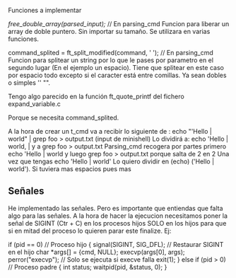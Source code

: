 Funciones a implementar

*free_double_array(parsed_input);* // En parsing_cmd
Funcion para liberar un array de doble puntero. Sin importar su tamaño. Se utilizara en varias funciones.

command_splited = ft_split_modified(command, ' '); // En parsing_cmd
Funcion para splitear un string por lo que le pases por parametro en el segundo lugar (En el ejemplo un espacio). Tiene que splitear en este caso por espacio todo excepto si el caracter está entre comillas. Ya sean dobles o simples '' "".

Tengo algo parecido en la función ft_quote_printf del fichero expand_variable.c

Porque se necesita command_splited.

A la hora de crear un t_cmd va a recibir lo siguiente de : echo "'Hello | world" | grep  foo > output.txt (input de minishell)
Lo dividirá a: echo 'Hello | world, | y a grep  foo > output.txt
Parsing_cmd recogera por partes primero echo 'Hello | world y luego grep  foo > output.txt porque salta de 2 en 2
Una vez que tengas echo 'Hello | world' Lo quiero dividir en (echo) ('Hello | world'). Si tuviera mas espacios pues mas

## Señales

He implementado las señales. Pero es importante que entiendas que falta algo para las señales. A la hora de hacer la ejecucion necesitamos poner la señal de SIGINT (Ctr + C) en los procesos hijos SOLO en los hijos para que si en mitad del proceso lo quieren parar este finalize. Ej:

 if (pid == 0) // Proceso hijo
	{
		signal(SIGINT, SIG_DFL); // Restaurar SIGINT en el hijo
		char *args[] = {cmd, NULL};
		execvp(args[0], args);
		perror("execvp"); // Solo se ejecuta si execve falla
		exit(1);
	}
	else if (pid > 0) // Proceso padre
	{
		int status;
		waitpid(pid, &status, 0);
	}
